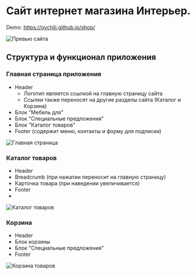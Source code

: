 # Сайт интернет магазина Интерьер. 

Demo: https://ovchili.github.io/shop/

![Превью сайта](https://github.com/ovchili/shop/assets/111198509/a6cfbb1b-10a1-4a50-8c49-145788f784d6)

## Структура и функционал приложения

### Главная страница приложения

- Header
  - Логотип является ссылкой на главную страницу сайта
  - Ссылки также переносят на другие разделы сайта (Каталог и Корзина)
- Блок "Мебель для"
- Блок "Специальные предложения"
- Блок "Каталог товаров"
- Footer (содержит меню, контакты и форму для подписки)

![Главная страница](https://github.com/ovchili/shop/assets/111198509/a519c2b6-cf71-4e30-a0a3-11b865dad778)

### Каталог товаров

- Header
- Breadcrumb (при нажатии переносит на главную страницу)
- Карточка товара (при наведении увеличивается)
- Footer
- 
![Каталог товаров](https://github.com/ovchili/shop/assets/111198509/97176f49-7129-423d-aad9-7b482716bdcf)

### Корзина

- Header
- Блок корзины
- Блок "Специальные предложения"
- Footer

![Корзина товаров](https://github.com/ovchili/shop/assets/111198509/d5199f5e-1aab-4a77-ad32-b97a5e1c5386)
